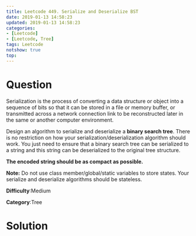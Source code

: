 ```yaml
---
title: Leetcode 449. Serialize and Deserialize BST
date: 2019-01-13 14:58:23
updated: 2019-01-13 14:58:23
categories: 
- [Leetcode]
- [Leetcode, Tree]
tags: Leetcode
notshow: true
top:
---
```


# Question

Serialization is the process of converting a data structure or object into a sequence of bits so that it can be stored in a file or memory buffer, or transmitted across a network connection link to be reconstructed later in the same or another computer environment.

Design an algorithm to serialize and deserialize a  **binary search tree**. There is no restriction on how your serialization/deserialization algorithm should work. You just need to ensure that a binary search tree can be serialized to a string and this string can be deserialized to the original tree structure.

**The encoded string should be as compact as possible.**

**Note:**  Do not use class member/global/static variables to store states. Your serialize and deserialize algorithms should be stateless.

**Difficulty**:Medium

**Category**:Tree

<!-- more -->

# Solution

```cpp

```


